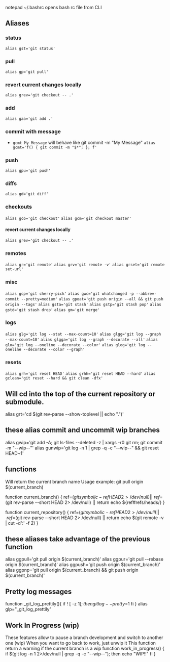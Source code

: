 notepad ~/.bashrc opens bash rc file from CLI

## Aliases
### status
`alias gst='git status'`

### pull
`alias gp='git pull'`

### revert current changes locally
`alias grev='git checkout -- .'`

### add
`alias gaa='git add .'`

### commit with message
* `gcmt My Message` will behave like git commit -m "My Message"
`alias gcmt='f() { git commit -m "$*"; }; f'`

### push
`alias gpu='git push'`

### diffs
`alias gd='git diff'`

### checkouts
`alias gco='git checkout'`
`alias gcm='git checkout master'`

#### revert current changes locally
`alias grev='git checkout -- .'`

### remotes
`alias gr='git remote'`
`alias grv='git remote -v'`
`alias grset='git remote set-url'`

### misc
`alias gcp='git cherry-pick'`
`alias gwc='git whatchanged -p --abbrev-commit --pretty=medium'`
`alias gpoat='git push origin --all && git push origin --tags'`
`alias gsta='git stash'`
`alias gstp='git stash pop'`
`alias gstd='git stash drop'`
`alias gm='git merge'`

### logs
`alias glg='git log --stat --max-count=10'`
`alias glgg='git log --graph --max-count=10'`
`alias glgga='git log --graph --decorate --all'`
`alias glo='git log --oneline --decorate --color'`
`alias glog='git log --oneline --decorate --color --graph'`

### resets
`alias grh='git reset HEAD'`
`alias grhh='git reset HEAD --hard'`
`alias gclean='git reset --hard && git clean -dfx'`

## Will cd into the top of the current repository or submodule.
alias grt='cd $(git rev-parse --show-toplevel || echo ".")'

## these alias commit and uncommit wip branches
alias gwip='git add -A; git ls-files --deleted -z | xargs -r0 git rm; git commit -m "--wip--"'
alias gunwip='git log -n 1 | grep -q -c "\-\-wip\-\-" && git reset HEAD~1'

## functions
Will return the current branch name
Usage example: git pull origin $(current_branch)

function current_branch() {
  ref=$(git symbolic-ref HEAD 2> /dev/null) || \
  ref=$(git rev-parse --short HEAD 2> /dev/null) || return
  echo ${ref#refs/heads/}
}

function current_repository() {
  ref=$(git symbolic-ref HEAD 2> /dev/null) || \
  ref=$(git rev-parse --short HEAD 2> /dev/null) || return
  echo $(git remote -v | cut -d':' -f 2)
}

## these aliases take advantage of the previous function
alias ggpull='git pull origin $(current_branch)'
alias ggpur='git pull --rebase origin $(current_branch)'
alias ggpush='git push origin $(current_branch)'
alias ggpnp='git pull origin $(current_branch) && git push origin $(current_branch)'

## Pretty log messages
function _git_log_prettily(){
  if ! [ -z $1 ]; then
    git log --pretty=$1
  fi
}
alias glp="_git_log_prettily"

## Work In Progress (wip)
These features allow to pause a branch development and switch to another one (wip)
When you want to go back to work, just unwip it
This function return a warning if the current branch is a wip
function work_in_progress() {
  if $(git log -n 1 2>/dev/null | grep -q -c "\-\-wip\-\-"); then
    echo "WIP!!"
  fi
}
